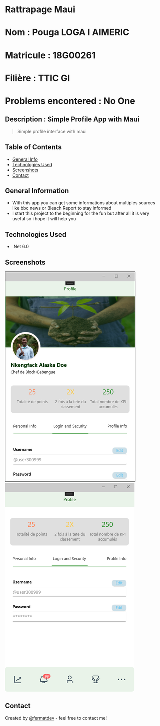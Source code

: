 # Rattrapage Maui
# Nom : Pouga LOGA I AIMERIC 
# Matricule : 18G00261
# Filière : TTIC GI 
# Problems encontered : No One
## Description : Simple Profile App with Maui

> Simple profile interface with maui

## Table of Contents
* [General Info](#general-information)
* [Technologies Used](#technologies-used)
* [Screenshots](#screenshots)
* [Contact](#contact)
<!-- * [License](#license) -->


## General Information
- With this app you can get some informations about multiples sources like bbc news or Bleach Report to stay informed
- I start this project to the beginning for the fun but after all it is very useful so i hope it will help you


## Technologies Used
- .Net 6.0


## Screenshots
![Example screenshot](./Resources/Images/screen.PNG)
![Example screenshot](./Resources/Images/screen1.png)





## Contact
Created by [@fermatdev](https://mailto:aimericpouga28@gmail.com/) - feel free to contact me!


<!-- ## License -->
<!-- This project is open source and available under the [  MIT ]. -->
